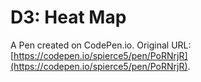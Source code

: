 # D3: Heat Map

A Pen created on CodePen.io. Original URL: [https://codepen.io/spierce5/pen/PoRNrjR](https://codepen.io/spierce5/pen/PoRNrjR).

